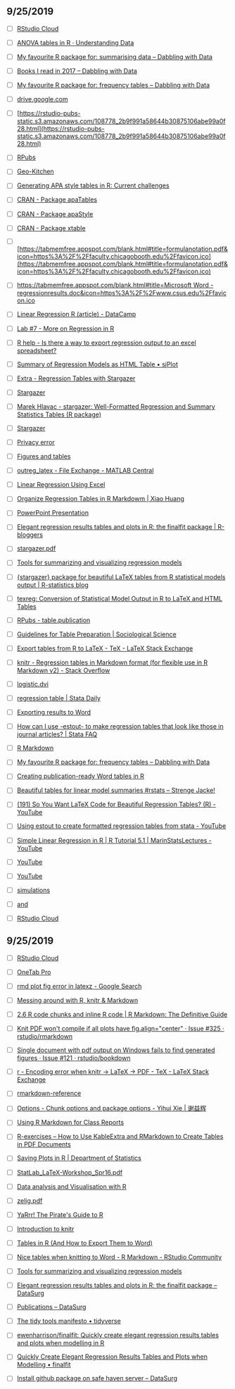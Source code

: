 ## 9/25/2019

- [ ] [RStudio Cloud](https://rstudio.cloud/project/545677)

- [ ] [ANOVA tables in R · Understanding Data](http://www.understandingdata.net/2017/05/11/anova-tables-in-r/)

- [ ] [My favourite R package for: summarising data – Dabbling with Data](https://dabblingwithdata.wordpress.com/2018/01/02/my-favourite-r-package-for-summarising-data/)

- [ ] [Books I read in 2017 – Dabbling with Data](https://dabblingwithdata.wordpress.com/2018/01/09/books-i-read-in-2017/)

- [ ] [My favourite R package for: frequency tables – Dabbling with Data](https://dabblingwithdata.wordpress.com/2017/12/20/my-favourite-r-package-for-frequency-tables/)

- [ ] [drive.google.com](https://drive.google.com/file/d/1NyzibyqkA00BGyK099gUc_BzClv-jevs/view?usp=sharing)

- [ ] [https://rstudio-pubs-static.s3.amazonaws.com/108778_2b9f991a58644b30875106abe99a0f28.html](https://rstudio-pubs-static.s3.amazonaws.com/108778_2b9f991a58644b30875106abe99a0f28.html)

- [ ] [RPubs](http://rpubs.com/wsundstrom/)

- [ ] [Geo-Kitchen](http://geokitchen.blogspot.com/)

- [ ] [Generating APA style tables in R: Current challenges](http://jeromyanglim.blogspot.com/2017/03/generating-apa-style-tables-in-r.html)

- [ ] [CRAN - Package apaTables](https://cran.r-project.org/web/packages/apaTables/index.html)

- [ ] [CRAN - Package apaStyle](https://cran.r-project.org/web/packages/apaStyle/index.html)

- [ ] [CRAN - Package xtable](https://cran.r-project.org/web/packages/xtable/index.html)

- [ ] [https://tabmemfree.appspot.com/blank.html#title=formulanotation.pdf&icon=https%3A%2F%2Ffaculty.chicagobooth.edu%2Ffavicon.ico](https://tabmemfree.appspot.com/blank.html#title=formulanotation.pdf&icon=https%3A%2F%2Ffaculty.chicagobooth.edu%2Ffavicon.ico)

- [ ] [https://tabmemfree.appspot.com/blank.html#title=Microsoft Word - regressionresults.doc&icon=https%3A%2F%2Fwww.csus.edu%2Ffavicon.ico](https://tabmemfree.appspot.com/blank.html#title=Microsoft%20Word%20-%20regressionresults.doc&icon=https%3A%2F%2Fwww.csus.edu%2Ffavicon.ico)

- [ ] [Linear Regression R (article) - DataCamp](https://www.datacamp.com/community/tutorials/linear-regression-R)

- [ ] [Lab #7 - More on Regression in R](https://tabmemfree.appspot.com/blank.html#title=Lab%20%237%20-%20More%20on%20Regression%20in%20R)

- [ ] [R help - Is there a way to export regression output to an excel spreadsheet?](https://r.789695.n4.nabble.com/Is-there-a-way-to-export-regression-output-to-an-excel-spreadsheet-td4649155.html)

- [ ] [Summary of Regression Models as HTML Table • sjPlot](https://strengejacke.github.io/sjPlot/articles/tab_model_estimates.html)

- [ ] [Extra - Regression Tables with Stargazer](https://unc-libraries-data.github.io/R-Open-Labs/Extras/Stargazer/Stargazer.html)

- [ ] [Stargazer](https://www.jakeruss.com/cheatsheets/stargazer/)

- [ ] [Marek Hlavac - stargazer: Well-Formatted Regression and Summary Statistics Tables (R package)](https://sites.google.com/site/marekhlavac/software/stargazer)

- [ ] [Stargazer](https://www.jakeruss.com/cheatsheets/stargazer/)

- [ ] [Privacy error](https://jamforlinser.se/bqq0bs/gl1t8b.php?bc=r-markdown-table)

- [ ] [Figures and tables](https://kbroman.org/knitr_knutshell/pages/figs_tables.html)

- [ ] [outreg_latex - File Exchange - MATLAB Central](https://www.mathworks.com/matlabcentral/fileexchange/38564-outreg_latex)

- [ ] [Linear Regression Using Excel](https://msu.edu/course/psy/403/StatDemos/Regression/Regression.htm)

- [ ] [Organize Regression Tables in R Markdowm | Xiao Huang](https://xhuang.netlify.com/post/organize-regression-tables-in-r-markdowm/)

- [ ] [PowerPoint Presentation](https://www.princeton.edu/~otorres/NiceOutputR.pdf)

- [ ] [Elegant regression results tables and plots in R: the finalfit package | R-bloggers](https://www.r-bloggers.com/elegant-regression-results-tables-and-plots-in-r-the-finalfit-package/)

- [ ] [stargazer.pdf](https://tabmemfree.appspot.com/blank.html#title=stargazer.pdf&icon=https%3A%2F%2Fcran.r-project.org%2Ffavicon.ico)

- [ ] [Tools for summarizing and visualizing regression models](https://cran.r-project.org/web/packages/jtools/vignettes/summ.html)

- [ ] [{stargazer} package for beautiful LaTeX tables from R statistical models output | R-statistics blog](https://www.r-statistics.com/2013/01/stargazer-package-for-beautiful-latex-tables-from-r-statistical-models-output/)

- [ ] [texreg: Conversion of Statistical Model Output in R to LaTeX and HTML Tables](https://tabmemfree.appspot.com/blank.html#title=texreg%3A%20Conversion%20of%20Statistical%20Model%20Output%20in%20R%20to%20LaTeX%20and%20HTML%20Tables&icon=https%3A%2F%2Fcran.rapporter.net%2Ffavicon.ico)

- [ ] [RPubs - table.publication](https://rpubs.com/pankil/84526)

- [ ] [Guidelines for Table Preparation | Sociological Science](https://www.sociologicalscience.com/guidelines-for-table-preparation/)

- [ ] [Export tables from R to LaTeX - TeX - LaTeX Stack Exchange](https://tex.stackexchange.com/questions/364225/export-tables-from-r-to-latex)

- [ ] [knitr - Regression tables in Markdown format (for flexible use in R Markdown v2) - Stack Overflow](https://stackoverflow.com/questions/24342162/regression-tables-in-markdown-format-for-flexible-use-in-r-markdown-v2)

- [ ] [logistic.dvi](https://nlp.stanford.edu/manning/courses/ling289/logistic.pdf)

- [ ] [regression table | Stata Daily](https://statadaily.com/tag/regression-table/)

- [ ] [Exporting results to Word](https://thomasleeper.com/Rcourse/Tutorials/wordoutput.html)

- [ ] [How can I use -estout- to make regression tables that look like those in journal articles? | Stata FAQ](https://stats.idre.ucla.edu/stata/faq/how-can-i-use-estout-to-make-regression-tables-that-look-like-those-in-journal-articles/)

- [ ] [R Markdown](https://rmarkdown.rstudio.com/)

- [ ] [My favourite R package for: frequency tables – Dabbling with Data](https://dabblingwithdata.wordpress.com/2017/12/20/my-favourite-r-package-for-frequency-tables/)

- [ ] [Creating publication-ready Word tables in R](https://tabmemfree.appspot.com/blank.html#title=Creating%20publication-ready%20Word%20tables%20in%20R)

- [ ] [Beautiful tables for linear model summaries #rstats – Strenge Jacke!](https://strengejacke.wordpress.com/2015/03/06/beautiful-tables-for-linear-model-summaries-rstats/)

- [ ] [(191) So You Want LaTeX Code for Beautiful Regression Tables? (R) - YouTube](https://www.youtube.com/watch?v=M7ywRJjt4Ko)

- [ ] [Using estout to create formatted regression tables from stata - YouTube](https://www.youtube.com/watch?v=TGPLD6NFrlQ)

- [ ] [Simple Linear Regression in R | R Tutorial 5.1 | MarinStatsLectures - YouTube](https://www.youtube.com/watch?v=66z_MRwtFJM)

- [ ] [YouTube](https://www.youtube.com/watch?v=q1RD5ECsSB0)

- [ ] [YouTube](https://www.youtube.com/watch?v=HfP4-AncRm4)

- [ ] [simulations](http://simulations/)

- [ ] [and](http://and/)

- [ ] [RStudio Cloud](https://rstudio.cloud/project/501114)


## 9/25/2019

- [ ] [RStudio Cloud](https://rstudio.cloud/project/545677)

- [ ] [OneTab Pro](chrome-extension://ocpclficanihhomiibpglblkmniocoll/index.html)

- [ ] [rmd plot fig error in latexz - Google Search](https://www.google.com/search?q=rmd%20plot%20fig%20error%20in%20latexz&oq=rmd%20plot%20fig%20error%20in%20latexz&aqs=chrome..69i57j33l2.8632j0j1&sourceid=chrome&ie=UTF-8)

- [ ] [Messing around with R, knitr & Markdown](http://bl.ocks.org/timcameron/raw/7499604/)

- [ ] [2.6 R code chunks and inline R code | R Markdown: The Definitive Guide](https://bookdown.org/yihui/rmarkdown/r-code.html)

- [ ] [Knit PDF won't compile if all plots have fig.align="center" · Issue #325 · rstudio/rmarkdown](https://github.com/rstudio/rmarkdown/issues/325)

- [ ] [Single document with pdf output on Windows fails to find generated figures · Issue #121 · rstudio/bookdown](https://github.com/rstudio/bookdown/issues/121)

- [ ] [r - Encoding error when knitr -> LaTeX -> PDF - TeX - LaTeX Stack Exchange](https://tex.stackexchange.com/questions/268570/encoding-error-when-knitr-latex-pdf)

- [ ] [rmarkdown-reference](https://rstudio.com/wp-content/uploads/2015/03/rmarkdown-reference.pdf)

- [ ] [Options - Chunk options and package options - Yihui Xie | 谢益辉](https://yihui.name/knitr/options/)

- [ ] [Using R Markdown for Class Reports](http://www.stat.cmu.edu/~cshalizi/rmarkdown/)

- [ ] [R-exercises – How to Use KableExtra and RMarkdown to Create Tables in PDF Documents](https://www.r-exercises.com/2018/02/05/how-to-use-kableextra-and-rmarkdown-to-create-tables-in-pdf-documents/)

- [ ] [Saving Plots in R | Department of Statistics](https://statistics.berkeley.edu/computing/saving-plots-r)

- [ ] [StatLab_LaTeX-Workshop_Spr16.pdf](https://static.lib.virginia.edu/statlab/materials/workshops/StatLab_LaTeX-Workshop_Spr16.pdf)

- [ ] [Data analysis and Visualisation with R](https://www.westernsydney.edu.au/__data/assets/pdf_file/0011/830909/Rnotes_main.pdf)

- [ ] [zelig.pdf](https://r.iq.harvard.edu/docs/zelig.pdf)

- [ ] [YaRrr! The Pirate's Guide to R](https://bookdown.org/ndphillips/YaRrr/YaRrr.pdf)

- [ ] [Introduction to knitr](https://sachsmc.github.io/knit-git-markr-guide/knitr/knit.html)

- [ ] [Tables in R (And How to Export Them to Word)](https://sejdemyr.github.io/r-tutorials/basics/tables-in-r/)

- [ ] [Nice tables when knitting to Word - R Markdown - RStudio Community](https://community.rstudio.com/t/nice-tables-when-knitting-to-word/3840/2)

- [ ] [Tools for summarizing and visualizing regression models](https://cran.rstudio.com/web/packages/jtools/vignettes/summ.html)

- [ ] [Elegant regression results tables and plots in R: the finalfit package – DataSurg](https://www.datasurg.net/2018/05/16/elegant-regression-results-tables-and-plots-the-finalfit-package/)

- [ ] [Publications – DataSurg](https://www.datasurg.net/publications/)

- [ ] [The tidy tools manifesto • tidyverse](https://tidyverse.tidyverse.org/articles/manifesto.html)

- [ ] [ewenharrison/finalfit: Quickly create elegant regression results tables and plots when modelling in R](https://github.com/ewenharrison/finalfit)

- [ ] [Quickly Create Elegant Regression Results Tables and Plots when Modelling • finalfit](https://finalfit.org/)

- [ ] [Install github package on safe haven server – DataSurg](https://www.datasurg.net/2018/05/05/install-github-package-on-safe-haven-server/)
